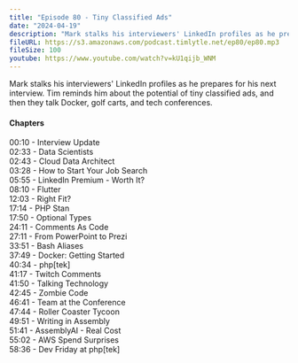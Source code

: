 ```yaml
---
title: "Episode 80 - Tiny Classified Ads"
date: "2024-04-19"
description: "Mark stalks his interviewers' LinkedIn profiles as he prepares for his next interview. Tim reminds him about the potential of tiny classified ads, and then they talk Docker, golf carts, and tech conferences."
fileURL: https://s3.amazonaws.com/podcast.timlytle.net/ep80/ep80.mp3
fileSize: 100
youtube: https://www.youtube.com/watch?v=kU1qijb_WNM
---
```


Mark stalks his interviewers' LinkedIn profiles as he prepares for his next interview. Tim reminds him about the potential of tiny classified ads, and then they talk Docker, golf carts, and tech conferences. 

#### Chapters

00:10 - Interview Update    
02:33 - Data Scientists    
02:43 - Cloud Data Architect    
03:28 - How to Start Your Job Search    
05:55 - LinkedIn Premium - Worth It?    
08:10 - Flutter    
12:03 - Right Fit?    
17:14 - PHP Stan    
17:50 - Optional Types    
24:11 - Comments As Code    
27:11 - From PowerPoint to Prezi    
33:51 - Bash Aliases    
37:49 - Docker: Getting Started    
40:34 - php[tek]    
41:17 - Twitch Comments    
41:50 - Talking Technology    
42:45 - Zombie Code    
46:41 - Team at the Conference    
47:44 - Roller Coaster Tycoon    
49:51 - Writing in Assembly    
51:41 - AssemblyAI - Real Cost    
55:02 - AWS Spend Surprises    
58:36 - Dev Friday at php[tek]    
